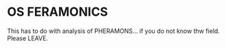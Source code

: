 # OS FERAMONICS
This has to do with analysis of PHERAMONS... if you do not know thw field. Please LEAVE.
